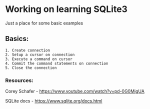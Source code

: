 # Working on learning SQLite3

Just a place for some basic examples

## Basics:

    1. Create connection
    2. Setup a cursor on connection
    3. Execute a command on cursor
    4. Commit the command statements on connection
    5. Close the connection

### Resources:

Corey Schafer - https://www.youtube.com/watch?v=pd-0G0MigUA

SQLite docs - https://www.sqlite.org/docs.html
